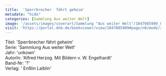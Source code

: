 ```yaml
---
title:  'Sperrbrecher  fährt geheim'
metadate: "hide"
categories: [Sammlung Aus weiter Welt]
image: '/assets/images/coverart/Sammlung "Aus weiter Welt"/1047085909_00000010.jpg'
visit: 'https://portal.dnb.de/bookviewer/view/1047085909#page/n0/mode/2up'
---
```

Titel: 'Sperrbrecher  fährt geheim' <br>
Serie: 'Sammlung Aus weiter Welt' <br>
Jahr: 'unkown' <br>
AutorIn: 'Alfred Herzog. Mit Bildern v. W. Engelhardt' <br>
Band-Nr: '?' <br>
Verlag: ' Enßlin  Laiblin'